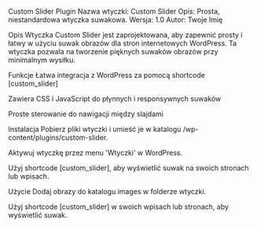 Custom Slider Plugin
Nazwa wtyczki: Custom Slider Opis: Prosta, niestandardowa wtyczka suwakowa. Wersja: 1.0 Autor: Twoje Imię

Opis
Wtyczka Custom Slider jest zaprojektowana, aby zapewnić prosty i łatwy w użyciu suwak obrazów dla stron internetowych WordPress. Ta wtyczka pozwala na tworzenie pięknych suwaków obrazów przy minimalnym wysiłku.

Funkcje
Łatwa integracja z WordPress za pomocą shortcode [custom_slider]

Zawiera CSS i JavaScript do płynnych i responsywnych suwaków

Proste sterowanie do nawigacji między slajdami

Instalacja
Pobierz pliki wtyczki i umieść je w katalogu /wp-content/plugins/custom-slider.

Aktywuj wtyczkę przez menu 'Wtyczki' w WordPress.

Użyj shortcode [custom_slider], aby wyświetlić suwak na swoich stronach lub wpisach.

Użycie
Dodaj obrazy do katalogu images w folderze wtyczki.

Użyj shortcode [custom_slider] w swoich wpisach lub stronach, aby wyświetlić suwak.
